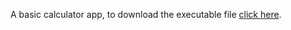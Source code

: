 A basic calculator app, to download the executable file [click here](https://github.com/waheeb404/Basic-Calculator/releases).
